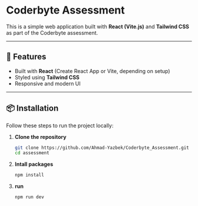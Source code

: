 # Coderbyte Assessment

This is a simple web application built with **React (Vite.js)** and **Tailwind CSS** as part of the Coderbyte assessment.

---

## 🚀 Features

- Built with **React** (Create React App or Vite, depending on setup)
- Styled using **Tailwind CSS**
- Responsive and modern UI

---

## 📦 Installation

Follow these steps to run the project locally:

1. **Clone the repository**

   ```bash
   git clone https://github.com/Ahmad-Yazbek/Coderbyte_Assessment.git
   cd assessment

   ```

2. **Intall packages**

   ```bash
   npm install

   ```

3. **run**

   ```bash
   npm run dev

   ```
